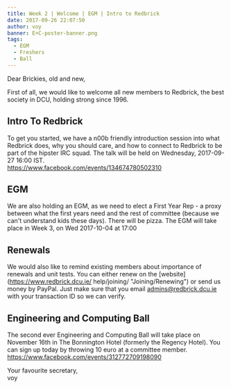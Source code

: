 ```yaml
---
title: Week 2 | Welcome | EGM | Intro to Redbrick
date: 2017-09-26 22:07:50
author: voy
banner: E+C-poster-banner.png
tags:
  - EGM
  - Freshers
  - Ball
---
```

Dear Brickies, old and new,

First of all, we would like to welcome all new members to Redbrick, the best
society in DCU, holding strong since 1996.

<!-- more -->

## Intro To Redbrick

To get you started, we have a n00b friendly introduction session into what
Redbrick does, why you should care, and how to connect to Redbrick to be part
of the hipster IRC squad. The talk will be held on Wednesday, 2017-09-27 16:00
IST.  
https://www.facebook.com/events/134674780502310

## EGM

We are also holding an EGM, as we need to elect a First Year Rep - a proxy
between what the first years need and the rest of committee (because we can't
understand kids these days). There will be pizza. The EGM will take place in
Week 3, on Wed 2017-10-04 at 17:00

## Renewals

We would also like to remind existing members about importance of renewals and
unit tests. You can either renew on the [website](https://www.redbrick.dcu.ie/
help/joining/ "Joining/Renewing") or send us money by PayPal.
Just make sure that you email admins@redbrick.dcu.ie with your transaction ID
so we can verify.

## Engineering and Computing Ball

The second ever Engineering and Computing Ball will take place on November 16th
in The Bonnington Hotel (formerly the Regency Hotel). You can sign up today by
throwing 10 euro at a committee member.  
https://www.facebook.com/events/312772709198090


Your favourite secretary,  
voy

